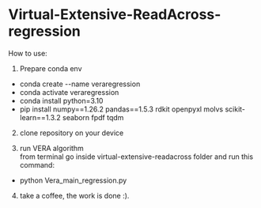 # Virtual-Extensive-ReadAcross-regression



How to use: 


1. Prepare conda env 
  - conda create --name veraregression  
  - conda activate veraregression   
  - conda install python=3.10  
  - pip install numpy==1.26.2 pandas==1.5.3 rdkit openpyxl molvs scikit-learn==1.3.2 seaborn fpdf tqdm   

2. clone repository on your device 

3. run VERA algorithm  
  from terminal go inside virtual-extensive-readacross folder and run this command:   
  - python Vera_main_regression.py   

4. take a coffee, the work is done :).  
